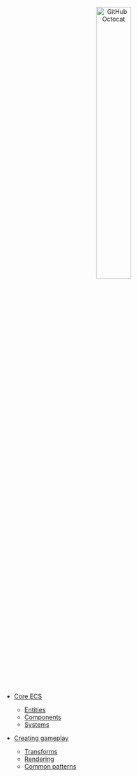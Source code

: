 <p align="center">
  <img alt="GitHub Octocat" src="https://longshilin.com/images/favicon.png" width="40%">
</p>

- [Core ECS](Entities/latest/core-ecs.md)
	- [Entities](Entities/latest/entities.md)
	- [Components](components.md)
	- [Systems](systems.md)

- [Creating gameplay](creating-gameplay)
	- [Transforms](transforms.md)
	- [Rendering](rendering.md)
	- [Common patterns](common-patterns.md)
<!--stackedit_data:
eyJoaXN0b3J5IjpbNDAxMTUzNzE4XX0=
-->